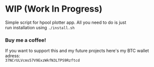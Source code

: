 # WIP (Work In Progress)

Simple script for hpool plotter app. All you need to do is just </br>
run installation using ``` ./install.sh ```

### Buy me a coffee!

If you want to support this and my future projects here's my BTC wallet adress: </br>
`37NCrULVcms57V9ExzWkfN3LTPS9Rzftcd`

